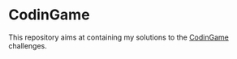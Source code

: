 # CodinGame

This repository aims at containing my solutions
to the [CodinGame](https://www.codingame.com/home) challenges.
